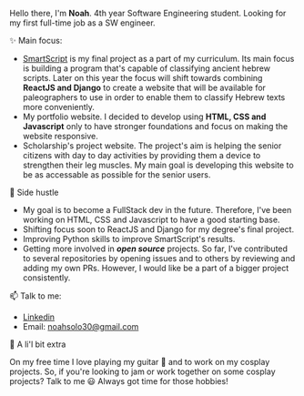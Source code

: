  Hello there, I'm **Noah**.
4th year Software Engineering student.
Looking for my first full-time job as a SW engineer.

 :sparkles: Main focus:

   * [SmartScript](https://github.com/AvielCo/Final-Project) is my final project as a part of my curriculum. Its main focus is building a program that's capable of classifying ancient hebrew scripts. Later on this year the focus will shift towards combining **ReactJS and Django** to create a website that will be available for paleographers to use in order to enable them to classify Hebrew texts more conveniently.
   * My portfolio website. I decided to develop using **HTML, CSS and Javascript** only to have stronger foundations and focus on making the website responsive.
   * Scholarship's project website. The project's aim is helping the senior citizens with day to day activities by providing them a device to strengthen their leg muscles. My main goal is developing this website to be as accessable as possible for the senior users.
   
 :thinking: Side hustle
  * My goal is to become a FullStack dev in the future. Therefore, I've been working on HTML, CSS and Javascript to have a good starting base.
  * Shifting focus soon to ReactJS and Django for my degree's final project.
  * Improving Python skills to improve SmartScript's results.
  * Getting more involved in _**open source**_ projects. So far, I've contributed to several repositories by opening issues and to others by reviewing and adding my own PRs. However, I would like be a part of a bigger project consistently.

 📫 Talk to me: 
  * [Linkedin](https://www.linkedin.com/in/noah-solomon-b40573135/)
  * Email: noahsolo30@gmail.com

 :musical_note: A li'l bit extra
 
  On my free time I love playing my guitar :metal: and to work on my cosplay projects. So, if you're looking to jam or work together on some cosplay projects? Talk to me :smiley: Always got time for those hobbies! 


 

